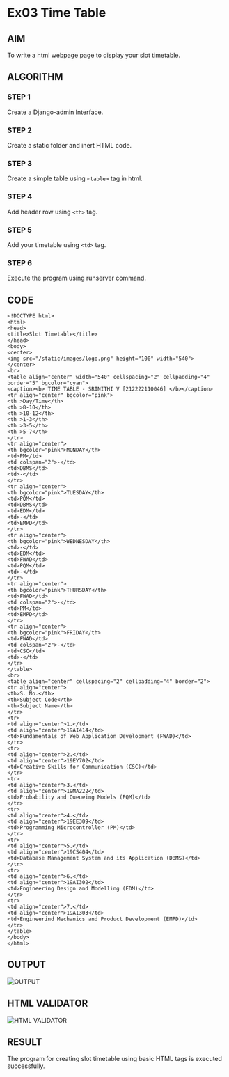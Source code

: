 # Ex03 Time Table

## AIM
To write a html webpage page to display your slot timetable.

## ALGORITHM

### STEP 1
Create a Django-admin Interface.

### STEP 2
Create a static folder and inert HTML code.

### STEP 3
Create a simple table using ```<table>``` tag in html.

### STEP 4
Add header row using ```<th>``` tag.

### STEP 5
Add your timetable using ```<td>``` tag.

### STEP 6
Execute the program using runserver command.

## CODE

```
<!DOCTYPE html>
<html>
<head>
<title>Slot Timetable</title>
</head>
<body>
<center>
<img src="/static/images/logo.png" height="100" width="540">
</center>
<br>
<table align="center" width="540" cellspacing="2" cellpadding="4" border="5" bgcolor="cyan">
<caption><b> TIME TABLE - SRINITHI V [212222110046] </b></caption>
<tr align="center" bgcolor="pink">
<th >Day/Time</th>
<th >8-10</th>
<th >10-12</th>
<th >1-3</th>
<th >3-5</th>
<th >5-7</th>
</tr>
<tr align="center">
<th bgcolor="pink">MONDAY</th>
<td>PM</td>
<td colspan="2">-</td>
<td>DBMS</td>
<td>-</td>
</tr>
<tr align="center">
<th bgcolor="pink">TUESDAY</th>
<td>PQM</td>
<td>DBMS</td>
<td>EDM</td>
<td>-</td>
<td>EMPD</td>
</tr>
<tr align="center">
<th bgcolor="pink">WEDNESDAY</th>
<td>-</td>
<td>EDM</td>
<td>FWAD</td>
<td>PQM</td>
<td>-</td>
</tr>
<tr align="center">
<th bgcolor="pink">THURSDAY</th>
<td>FWAD</td>
<td colspan="2">-</td>
<td>PM</td>
<td>EMPD</td>
</tr>
<tr align="center">
<th bgcolor="pink">FRIDAY</th>
<td>FWAD</td>
<td colspan="2">-</td>
<td>CSC</td>
<td>-</td>
</tr>
</table>
<br>
<table align="center" cellspacing="2" cellpadding="4" border="2">
<tr align="center">
<th>S. No.</th>
<th>Subject Code</th>
<th>Subject Name</th>
</tr>
<tr>
<td align="center">1.</td>
<td align="center">19AI414</td>
<td>Fundamentals of Web Application Development (FWAD)</td>
</tr>
<tr>
<td align="center">2.</td>
<td align="center">19EY702</td>
<td>Creative Skills for Communication (CSC)</td>
</tr>
<tr>
<td align="center">3.</td>
<td align="center">19MA222</td>
<td>Probability and Queueing Models (PQM)</td>
</tr>
<tr>
<td align="center">4.</td>
<td align="center">19EE309</td>
<td>Programming Microcontroller (PM)</td>
</tr>
<tr>
<td align="center">5.</td>
<td align="center">19CS404</td>
<td>Database Management System and its Application (DBMS)</td>
</tr>
<tr>
<td align="center">6.</td>
<td align="center">19AI302</td>
<td>Engineering Design and Modelling (EDM)</td>
</tr>
<tr>
<td align="center">7.</td>
<td align="center">19AI303</td>
<td>Engineerind Mechanics and Product Development (EMPD)</td>
</tr>
</table>
</body>
</html>
```

## OUTPUT
![OUTPUT](https://user-images.githubusercontent.com/118722030/233800623-45d13d8d-7e9d-436e-90f0-d3a8c23dcb28.png)


## HTML VALIDATOR
![HTML VALIDATOR](https://user-images.githubusercontent.com/118722030/233800641-26e21482-c158-451f-845c-923dc46c2067.png)


## RESULT
The program for creating slot timetable using basic HTML tags is executed successfully.
